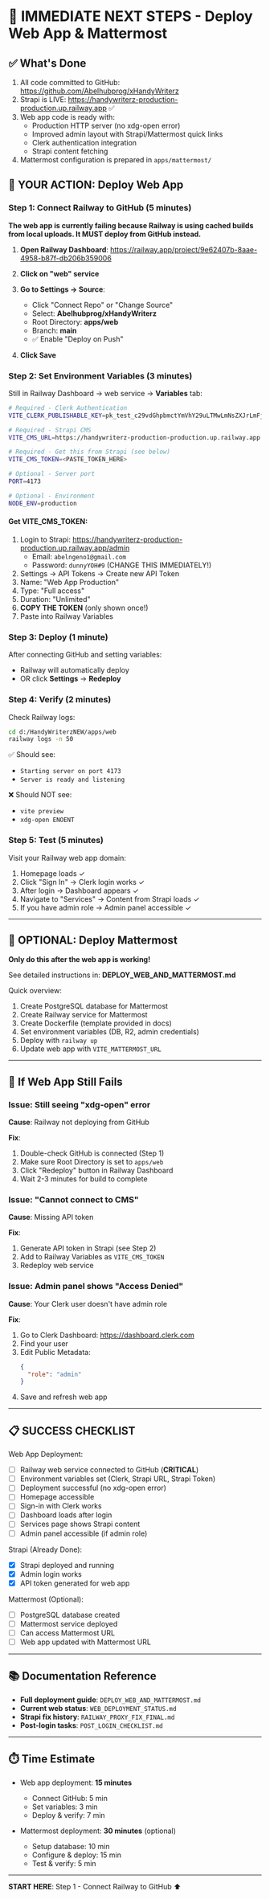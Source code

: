 # 🚀 IMMEDIATE NEXT STEPS - Deploy Web App & Mattermost

## ✅ What's Done
1. All code committed to GitHub: https://github.com/Abelhubprog/xHandyWriterz
2. Strapi is LIVE: https://handywriterz-production-production.up.railway.app ✅
3. Web app code is ready with:
   - Production HTTP server (no xdg-open error)
   - Improved admin layout with Strapi/Mattermost quick links
   - Clerk authentication integration
   - Strapi content fetching
4. Mattermost configuration is prepared in `apps/mattermost/`

## 🎯 YOUR ACTION: Deploy Web App

### Step 1: Connect Railway to GitHub (5 minutes)

**The web app is currently failing because Railway is using cached builds from local uploads. It MUST deploy from GitHub instead.**

1. **Open Railway Dashboard**: https://railway.app/project/9e62407b-8aae-4958-b87f-db206b359006

2. **Click on "web" service**

3. **Go to Settings → Source**:
   - Click "Connect Repo" or "Change Source"
   - Select: **Abelhubprog/xHandyWriterz**
   - Root Directory: **apps/web**
   - Branch: **main**
   - ✅ Enable "Deploy on Push"

4. **Click Save**

### Step 2: Set Environment Variables (3 minutes)

Still in Railway Dashboard → web service → **Variables** tab:

```bash
# Required - Clerk Authentication
VITE_CLERK_PUBLISHABLE_KEY=pk_test_c29vdGhpbmctYmVhY29uLTMwLmNsZXJrLmFjY291bnRzLmRldiQ

# Required - Strapi CMS
VITE_CMS_URL=https://handywriterz-production-production.up.railway.app

# Required - Get this from Strapi (see below)
VITE_CMS_TOKEN=<PASTE_TOKEN_HERE>

# Optional - Server port
PORT=4173

# Optional - Environment
NODE_ENV=production
```

#### Get VITE_CMS_TOKEN:
1. Login to Strapi: https://handywriterz-production-production.up.railway.app/admin
   - Email: `abelngeno1@gmail.com`
   - Password: `dunnyYOH#9` (CHANGE THIS IMMEDIATELY!)
2. Settings → API Tokens → Create new API Token
3. Name: "Web App Production"
4. Type: "Full access"
5. Duration: "Unlimited"
6. **COPY THE TOKEN** (only shown once!)
7. Paste into Railway Variables

### Step 3: Deploy (1 minute)

After connecting GitHub and setting variables:
- Railway will automatically deploy
- OR click **Settings** → **Redeploy**

### Step 4: Verify (2 minutes)

Check Railway logs:
```bash
cd d:/HandyWriterzNEW/apps/web
railway logs -n 50
```

✅ Should see:
- `Starting server on port 4173`
- `Server is ready and listening`

❌ Should NOT see:
- `vite preview`
- `xdg-open ENOENT`

### Step 5: Test (5 minutes)

Visit your Railway web app domain:
1. Homepage loads ✓
2. Click "Sign In" → Clerk login works ✓
3. After login → Dashboard appears ✓
4. Navigate to "Services" → Content from Strapi loads ✓
5. If you have admin role → Admin panel accessible ✓

---

## 🚀 OPTIONAL: Deploy Mattermost

**Only do this after the web app is working!**

See detailed instructions in: **DEPLOY_WEB_AND_MATTERMOST.md**

Quick overview:
1. Create PostgreSQL database for Mattermost
2. Create Railway service for Mattermost
3. Create Dockerfile (template provided in docs)
4. Set environment variables (DB, R2, admin credentials)
5. Deploy with `railway up`
6. Update web app with `VITE_MATTERMOST_URL`

---

## 🐛 If Web App Still Fails

### Issue: Still seeing "xdg-open" error

**Cause**: Railway not deploying from GitHub

**Fix**:
1. Double-check GitHub is connected (Step 1)
2. Make sure Root Directory is set to `apps/web`
3. Click "Redeploy" button in Railway Dashboard
4. Wait 2-3 minutes for build to complete

### Issue: "Cannot connect to CMS"

**Cause**: Missing API token

**Fix**:
1. Generate API token in Strapi (see Step 2)
2. Add to Railway Variables as `VITE_CMS_TOKEN`
3. Redeploy web service

### Issue: Admin panel shows "Access Denied"

**Cause**: Your Clerk user doesn't have admin role

**Fix**:
1. Go to Clerk Dashboard: https://dashboard.clerk.com
2. Find your user
3. Edit Public Metadata:
   ```json
   {
     "role": "admin"
   }
   ```
4. Save and refresh web app

---

## 📋 SUCCESS CHECKLIST

Web App Deployment:
- [ ] Railway web service connected to GitHub (**CRITICAL**)
- [ ] Environment variables set (Clerk, Strapi URL, Strapi Token)
- [ ] Deployment successful (no xdg-open error)
- [ ] Homepage accessible
- [ ] Sign-in with Clerk works
- [ ] Dashboard loads after login
- [ ] Services page shows Strapi content
- [ ] Admin panel accessible (if admin role)

Strapi (Already Done):
- [x] Strapi deployed and running
- [x] Admin login works
- [x] API token generated for web app

Mattermost (Optional):
- [ ] PostgreSQL database created
- [ ] Mattermost service deployed
- [ ] Can access Mattermost URL
- [ ] Web app updated with Mattermost URL

---

## 📚 Documentation Reference

- **Full deployment guide**: `DEPLOY_WEB_AND_MATTERMOST.md`
- **Current web status**: `WEB_DEPLOYMENT_STATUS.md`
- **Strapi fix history**: `RAILWAY_PROXY_FIX_FINAL.md`
- **Post-login tasks**: `POST_LOGIN_CHECKLIST.md`

---

## ⏱️ Time Estimate

- Web app deployment: **15 minutes**
  - Connect GitHub: 5 min
  - Set variables: 3 min
  - Deploy & verify: 7 min

- Mattermost deployment: **30 minutes** (optional)
  - Setup database: 10 min
  - Configure & deploy: 15 min
  - Test & verify: 5 min

---

**START HERE**: Step 1 - Connect Railway to GitHub ⬆️

